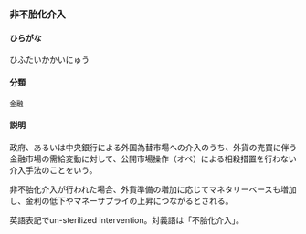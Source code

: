 <div style="display:none;">

## [あ行](securities-terms?id=あ行)
## [か行](securities-terms?id=か行)
## [さ行](securities-terms?id=さ行)
## [た行](securities-terms?id=た行)
## [な行](securities-terms?id=な行)
## [は行](securities-terms?id=は行)

</div>

### 非不胎化介入

#### ひらがな

ひふたいかかいにゅう

#### 分類

`金融`

#### 説明

政府、あるいは中央銀行による外国為替市場への介入のうち、外貨の売買に伴う金融市場の需給変動に対して、公開市場操作（オペ）による相殺措置を行わない介入手法のことをいう。
 
非不胎化介入が行われた場合、外貨準備の増加に応じてマネタリーベースも増加し、金利の低下やマネーサプライの上昇につながるとされる。
 
英語表記でun-sterilized intervention。対義語は「不胎化介入」。

<div style="display:none;">

## [ま行](securities-terms?id=ま行)
## [や行](securities-terms?id=や行)
## [ら行](securities-terms?id=ら行)
## [わ行](securities-terms?id=わ行)
## [英数字・記号](securities-terms?id=英数字・記号)

</div>

